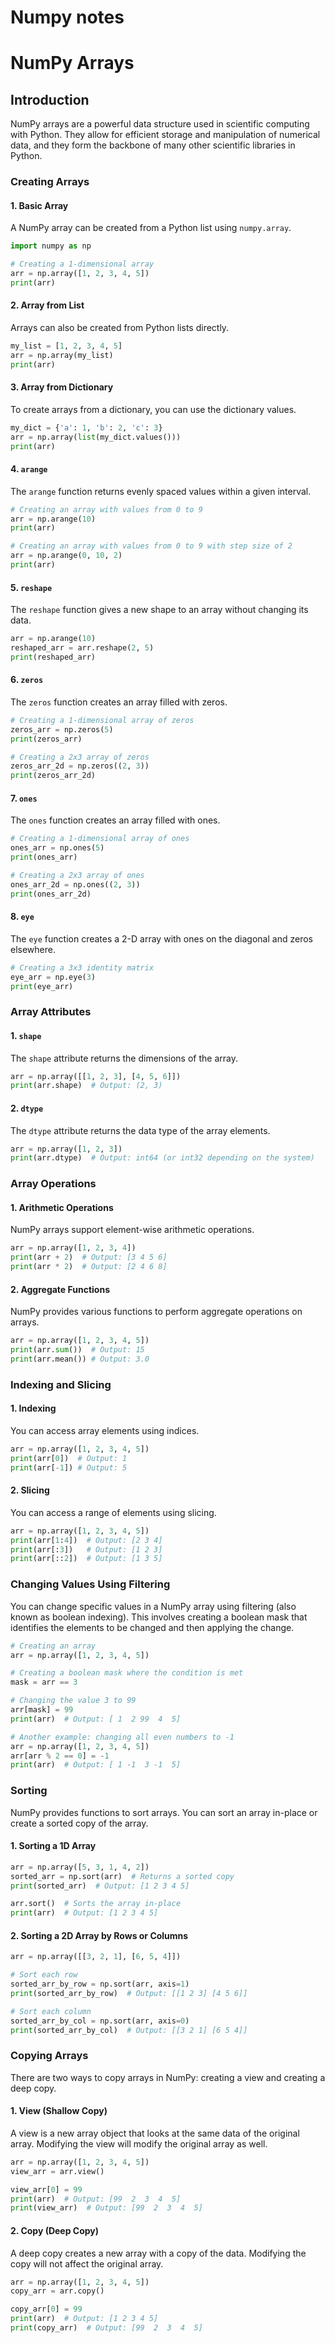 # Numpy notes

# NumPy Arrays

## Introduction
NumPy arrays are a powerful data structure used in scientific computing with Python. They allow for efficient storage and manipulation of numerical data, and they form the backbone of many other scientific libraries in Python.

### Creating Arrays

#### 1. Basic Array
A NumPy array can be created from a Python list using `numpy.array`.

```python
import numpy as np

# Creating a 1-dimensional array
arr = np.array([1, 2, 3, 4, 5])
print(arr)
```

#### 2. Array from List
Arrays can also be created from Python lists directly.

```python
my_list = [1, 2, 3, 4, 5]
arr = np.array(my_list)
print(arr)
```

#### 3. Array from Dictionary
To create arrays from a dictionary, you can use the dictionary values.

```python
my_dict = {'a': 1, 'b': 2, 'c': 3}
arr = np.array(list(my_dict.values()))
print(arr)
```

#### 4. `arange`
The `arange` function returns evenly spaced values within a given interval.

```python
# Creating an array with values from 0 to 9
arr = np.arange(10)
print(arr)

# Creating an array with values from 0 to 9 with step size of 2
arr = np.arange(0, 10, 2)
print(arr)
```

#### 5. `reshape`
The `reshape` function gives a new shape to an array without changing its data.

```python
arr = np.arange(10)
reshaped_arr = arr.reshape(2, 5)
print(reshaped_arr)
```

#### 6. `zeros`
The `zeros` function creates an array filled with zeros.

```python
# Creating a 1-dimensional array of zeros
zeros_arr = np.zeros(5)
print(zeros_arr)

# Creating a 2x3 array of zeros
zeros_arr_2d = np.zeros((2, 3))
print(zeros_arr_2d)
```

#### 7. `ones`
The `ones` function creates an array filled with ones.

```python
# Creating a 1-dimensional array of ones
ones_arr = np.ones(5)
print(ones_arr)

# Creating a 2x3 array of ones
ones_arr_2d = np.ones((2, 3))
print(ones_arr_2d)
```

#### 8. `eye`
The `eye` function creates a 2-D array with ones on the diagonal and zeros elsewhere.

```python
# Creating a 3x3 identity matrix
eye_arr = np.eye(3)
print(eye_arr)
```

### Array Attributes

#### 1. `shape`
The `shape` attribute returns the dimensions of the array.

```python
arr = np.array([[1, 2, 3], [4, 5, 6]])
print(arr.shape)  # Output: (2, 3)
```

#### 2. `dtype`
The `dtype` attribute returns the data type of the array elements.

```python
arr = np.array([1, 2, 3])
print(arr.dtype)  # Output: int64 (or int32 depending on the system)
```

### Array Operations

#### 1. Arithmetic Operations
NumPy arrays support element-wise arithmetic operations.

```python
arr = np.array([1, 2, 3, 4])
print(arr + 2)  # Output: [3 4 5 6]
print(arr * 2)  # Output: [2 4 6 8]
```

#### 2. Aggregate Functions
NumPy provides various functions to perform aggregate operations on arrays.

```python
arr = np.array([1, 2, 3, 4, 5])
print(arr.sum())  # Output: 15
print(arr.mean()) # Output: 3.0
```

### Indexing and Slicing

#### 1. Indexing
You can access array elements using indices.

```python
arr = np.array([1, 2, 3, 4, 5])
print(arr[0])  # Output: 1
print(arr[-1]) # Output: 5
```

#### 2. Slicing
You can access a range of elements using slicing.

```python
arr = np.array([1, 2, 3, 4, 5])
print(arr[1:4])  # Output: [2 3 4]
print(arr[:3])   # Output: [1 2 3]
print(arr[::2])  # Output: [1 3 5]
```

### Changing Values Using Filtering

You can change specific values in a NumPy array using filtering (also known as boolean indexing). This involves creating a boolean mask that identifies the elements to be changed and then applying the change.

```python
# Creating an array
arr = np.array([1, 2, 3, 4, 5])

# Creating a boolean mask where the condition is met
mask = arr == 3

# Changing the value 3 to 99
arr[mask] = 99
print(arr)  # Output: [ 1  2 99  4  5]

# Another example: changing all even numbers to -1
arr = np.array([1, 2, 3, 4, 5])
arr[arr % 2 == 0] = -1
print(arr)  # Output: [ 1 -1  3 -1  5]
```

### Sorting

NumPy provides functions to sort arrays. You can sort an array in-place or create a sorted copy of the array.

#### 1. Sorting a 1D Array

```python
arr = np.array([5, 3, 1, 4, 2])
sorted_arr = np.sort(arr)  # Returns a sorted copy
print(sorted_arr)  # Output: [1 2 3 4 5]

arr.sort()  # Sorts the array in-place
print(arr)  # Output: [1 2 3 4 5]
```

#### 2. Sorting a 2D Array by Rows or Columns

```python
arr = np.array([[3, 2, 1], [6, 5, 4]])

# Sort each row
sorted_arr_by_row = np.sort(arr, axis=1)
print(sorted_arr_by_row)  # Output: [[1 2 3] [4 5 6]]

# Sort each column
sorted_arr_by_col = np.sort(arr, axis=0)
print(sorted_arr_by_col)  # Output: [[3 2 1] [6 5 4]]
```

### Copying Arrays

There are two ways to copy arrays in NumPy: creating a view and creating a deep copy.

#### 1. View (Shallow Copy)

A view is a new array object that looks at the same data of the original array. Modifying the view will modify the original array as well.

```python
arr = np.array([1, 2, 3, 4, 5])
view_arr = arr.view()

view_arr[0] = 99
print(arr)  # Output: [99  2  3  4  5]
print(view_arr)  # Output: [99  2  3  4  5]
```

#### 2. Copy (Deep Copy)

A deep copy creates a new array with a copy of the data. Modifying the copy will not affect the original array.

```python
arr = np.array([1, 2, 3, 4, 5])
copy_arr = arr.copy()

copy_arr[0] = 99
print(arr)  # Output: [1 2 3 4 5]
print(copy_arr)  # Output: [99  2  3  4  5]
```
